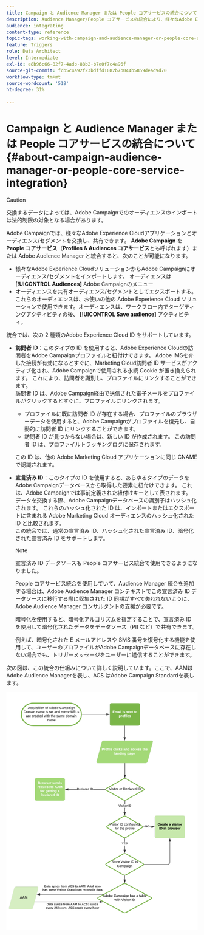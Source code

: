```yaml
---
title: Campaign と Audience Manager または People コアサービスの統合について
description: Audience Manager/People コアサービスの統合により、様々なAdobe Experience Cloudソリューション内でオーディエンスやセグメントを共有できます。
audience: integrating
content-type: reference
topic-tags: working-with-campaign-and-audience-manager-or-people-core-service
feature: Triggers
role: Data Architect
level: Intermediate
exl-id: e8b96c66-82f7-4adb-88b2-b7e0f7c4a96f
source-git-commit: fcb5c4a92f23bdffd1082b7b044b5859dead9d70
workflow-type: tm+mt
source-wordcount: '518'
ht-degree: 31%

---
```


# Campaign と Audience Manager または People コアサービスの統合について{#about-campaign-audience-manager-or-people-core-service-integration}

>[!CAUTION]
>
>交換するデータによっては、Adobe Campaignでのオーディエンスのインポートは法的制限の対象となる場合があります。

Adobe Campaignでは、様々なAdobe Experience Cloudアプリケーションとオーディエンス/セグメントを交換し、共有できます。 **Adobe Campaign** を **People コアサービス**（**Profiles &amp; Audiences コアサービス**&#x200B;とも呼ばれます）または Adobe Audience Manager と統合すると、次のことが可能になります。

* 様々なAdobe Experience CloudソリューションからAdobe Campaignにオーディエンス/セグメントをインポートします。 オーディエンスは **[!UICONTROL Audiences]** Adobe Campaignのメニュー
* オーディエンスを共有オーディエンス/セグメントとしてエクスポートする。 これらのオーディエンスは、お使いの他の Adobe Experience Cloud ソリューションで使用できます。オーディエンスは、ワークフロー内でターゲティングアクティビティの後、 **[!UICONTROL Save audience]** アクティビティ。

統合では、次の 2 種類のAdobe Experience Cloud ID をサポートしています。

* **訪問者 ID**：このタイプの ID を使用すると、Adobe Experience Cloudの訪問者をAdobe Campaignプロファイルと紐付けできます。 Adobe IMSを介した接続が有効になるとすぐに、Marketing Cloud訪問者 ID サービスがアクティブ化され、Adobe Campaignで使用される永続 Cookie が置き換えられます。 これにより、訪問者を識別し、プロファイルにリンクすることができます。
  <br>訪問者 ID は、Adobe Campaign経由で送信された電子メールをプロファイルがクリックするとすぐに、プロファイルにリンクされます。
   * プロファイルに既に訪問者 ID が存在する場合、プロファイルのブラウザーデータを使用すると、Adobe Campaignがプロファイルを復元し、自動的に訪問者 ID にリンクすることができます。
   * 訪問者 ID が見つからない場合は、新しい ID が作成されます。 この訪問者 ID は、プロファイルトラッキングログに保存されます。

  この ID は、他の Adobe Marketing Cloud アプリケーションに同じ CNAME で認識されます。

* **宣言済み ID**：このタイプの ID を使用すると、あらゆるタイプのデータをAdobe Campaignデータベースから取得した要素に紐付けできます。 これは、Adobe Campaignでは事前定義された紐付けキーとして表されます。 データを交換する際、Adobe Campaignデータベースの識別子はハッシュ化されます。 これらのハッシュ化された ID は、インポートまたはエクスポートに含まれる Adobe Marketing Cloud オーディエンスのハッシュ化された ID と比較されます。
  <br>この統合では、通常の宣言済み ID、ハッシュ化された宣言済み ID、暗号化された宣言済み ID をサポートします。

  >[!NOTE]
  >
  >宣言済み ID データソースも People コアサービス統合で使用できるようになりました。 
  >
  >People コアサービス統合を使用していて、Audience Manager 統合を追加する場合は、Adobe Audience Manager コンテキストでこの宣言済み ID データソースに移行する際に収集された ID 同期がすべて失われないように、Adobe Audience Manager コンサルタントの支援が必要です。


  暗号化を使用すると、暗号化アルゴリズムを指定することで、宣言済み ID を使用して暗号化されたデータをデータソース（PII など）で共有できます。

  例えば、暗号化された E メールアドレスや SMS 番号を復号化する機能を使用して、ユーザーのプロファイルがAdobe Campaignデータベースに存在しない場合でも、トリガーメッセージをユーザーに送信することができます。

次の図は、この統合の仕組みについて詳しく説明しています。ここで、AAMはAdobe Audience Managerを表し、ACS はAdobe Campaign Standardを表します。

![](assets/aam_diagram.png)
